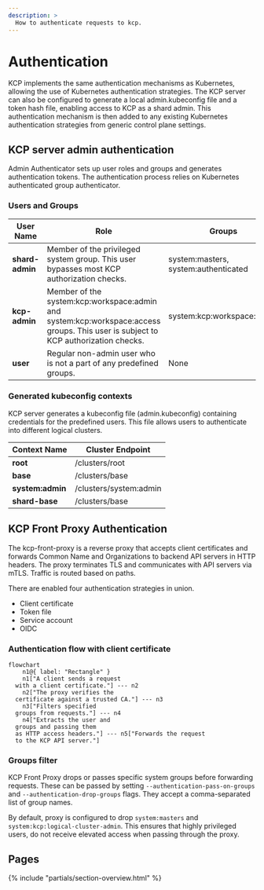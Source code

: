 ```yaml
---
description: >
  How to authenticate requests to kcp.
---
```


# Authentication

KCP implements the same authentication mechanisms as Kubernetes, allowing the use of Kubernetes authentication strategies. The KCP server can also be configured to generate a local admin.kubeconfig file and a token hash file, enabling access to KCP as a shard admin. This authentication mechanism is then added to any existing Kubernetes authentication strategies from generic control plane settings.

## KCP server admin authentication

Admin Authenticator sets up user roles and groups and generates authentication tokens. The authentication process relies on Kubernetes authenticated group authenticator.

### Users and Groups

| **User Name**   | **Role**                                                                                                                           | **Groups**                           |
|-----------------|------------------------------------------------------------------------------------------------------------------------------------|--------------------------------------|
| **shard-admin** | Member of the privileged system group. This user bypasses most KCP authorization checks.                                           | system:masters, system:authenticated |
| **kcp-admin**   | Member of the system:kcp:workspace:admin and system:kcp:workspace:access groups. This user is subject to KCP authorization checks. | system:kcp:workspace:admin           |
| **user**        | Regular non-admin user who is not a part of any predefined groups.                                                                 | None                                 |

### Generated kubeconfig contexts

KCP server generates a kubeconfig file (admin.kubeconfig) containing credentials for the predefined users. This file allows users to authenticate into different logical clusters.

| **Context Name** | **Cluster Endpoint** |
|------------------|----------------------|
| **root**         | /clusters/root       |
| **base**         | /clusters/base       |
| **system:admin** | /clusters/system:admin |
| **shard-base**   | /clusters/base       |



## KCP Front Proxy Authentication

The kcp-front-proxy is a reverse proxy that accepts client certificates and forwards Common Name and Organizations to backend API servers in HTTP headers. The proxy terminates TLS and communicates with API servers via mTLS. Traffic is routed based on paths.

There are enabled four authentication strategies in union.

* Client certificate
* Token file
* Service account
* OIDC

### Authentication flow with client certificate

``` mermaid
flowchart
	n1@{ label: "Rectangle" }
	n1["A client sends a request
  with a client certificate."] --- n2
	n2["The proxy verifies the
  certificate against a trusted CA."] --- n3
	n3["Filters specified
  groups from requests."] --- n4
	n4["Extracts the user and
  groups and passing them
  as HTTP access headers."] --- n5["Forwards the request
  to the KCP API server."]
```

### Groups filter

KCP Front Proxy drops or passes specific system groups before forwarding requests.
These can be passed by setting `--authentication-pass-on-groups` and `--authentication-drop-groups` flags. They accept a comma-separated list of group names.

By default, proxy is configured to drop `system:masters` and `system:kcp:logical-cluster-admin`.
This ensures that highly privileged users, do not receive elevated access when passing through the proxy.

## Pages

{% include "partials/section-overview.html" %}
